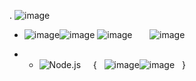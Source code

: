 . ![image](https://github.com/29Kumait/29Kumait/assets/137179507/4ac2087a-e3f5-4f02-8feb-3ba5ad47bef1)
  -  ![image](https://github.com/29Kumait/29Kumait/assets/137179507/c09a2608-8194-4374-a4fb-35bbd16b3b33)![image](https://github.com/29Kumait/29Kumait/assets/137179507/79f02909-2de6-427f-8510-5d946e62fbd6)   ![image](https://github.com/29Kumait/29Kumait/assets/137179507/c48e5d81-8dce-4693-9f45-e159c69adcda) &nbsp; &nbsp; &nbsp;  ![image](https://github.com/29Kumait/29Kumait/assets/137179507/413c02a6-f83a-4e00-9191-8eea7e9edde6)

       

  - - ![Node.js](https://img.shields.io/badge/Node.js-339933?style=for-the-badge&logo=nodedotjs&logoColor=white)  &nbsp; &nbsp;   {  &nbsp; ![image](https://github.com/29Kumait/29Kumait/assets/137179507/b5379aa4-f58a-44b2-950e-d66e6dd941c1)![image](https://github.com/29Kumait/29Kumait/assets/137179507/5977266a-555c-466b-b9e9-5f33dc2cc18c) &nbsp; }



